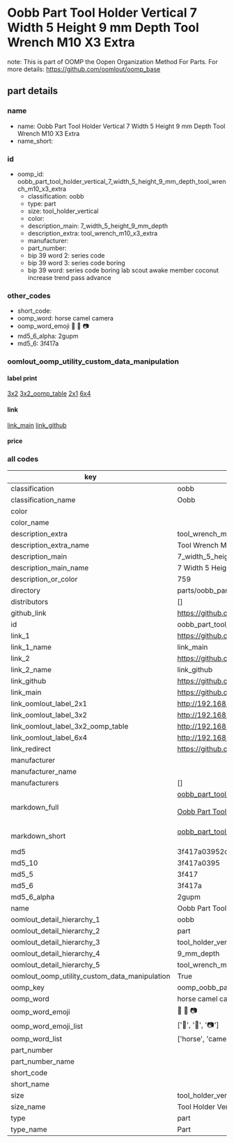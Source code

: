 # Oobb Part Tool Holder Vertical 7 Width 5 Height 9 mm Depth Tool Wrench M10 X3 Extra  

note: This is part of OOMP the Oopen Organization Method For Parts. For more details: https://github.com/oomlout/oomp_base

##  part details
  







### name
* name: Oobb Part Tool Holder Vertical 7 Width 5 Height 9 mm Depth Tool Wrench M10 X3 Extra
* name_short: 
### id
* oomp_id: oobb_part_tool_holder_vertical_7_width_5_height_9_mm_depth_tool_wrench_m10_x3_extra
  * classification: oobb
  * type: part
  * size: tool_holder_vertical
  * color: 
  * description_main: 7_width_5_height_9_mm_depth
  * description_extra: tool_wrench_m10_x3_extra
  * manufacturer: 
  * part_number: 
  * bip 39 word 2: series code
  * bip 39 word 3: series code boring
  * bip 39 word: series code boring lab scout awake member coconut increase trend pass advance

### other_codes
* short_code: 
* oomp_word: horse camel camera
* oomp_word_emoji :horse: :camel: :camera:
* md5_6_alpha: 2gupm
* md5_6: 3f417a






### oomlout_oomp_utility_custom_data_manipulation
#### label print
[3x2](http://192.168.1.245:1112/?label=oomp%202gupm)
[3x2_oomp_table](http://192.168.1.108:1112/?label=oomp%202gupm)
[2x1](http://192.168.1.242:1112/?label=oomp%202gupm)
[6x4](http://192.168.1.55:1112/?label=oomp%202gupm)    

#### link

[link_main](https://github.com/oomlout/oomlout_oomp_version_1_messy/tree/main/parts/oobb_part_tool_holder_vertical_7_width_5_height_9_mm_depth_tool_wrench_m10_x3_extra) [link_github](https://github.com/oomlout/oomlout_oomp_version_1_messy/tree/main/parts/oobb_part_tool_holder_vertical_7_width_5_height_9_mm_depth_tool_wrench_m10_x3_extra)                             

#### price







### all codes 
| key | value |  
| --- | --- |  
| classification | oobb |  
| classification_name | Oobb |  
| color |  |  
| color_name |  |  
| description_extra | tool_wrench_m10_x3_extra |  
| description_extra_name | Tool Wrench M10 X3 Extra |  
| description_main | 7_width_5_height_9_mm_depth |  
| description_main_name | 7 Width 5 Height 9 mm Depth |  
| description_or_color | 759 |  
| directory | parts/oobb_part_tool_holder_vertical_7_width_5_height_9_mm_depth_tool_wrench_m10_x3_extra |  
| distributors | [] |  
| github_link | https://github.com/oomlout/oomlout_oomp_part_src/tree/main/parts/oobb_part_tool_holder_vertical_7_width_5_height_9_mm_depth_tool_wrench_m10_x3_extra |  
| id | oobb_part_tool_holder_vertical_7_width_5_height_9_mm_depth_tool_wrench_m10_x3_extra |  
| link_1 | https://github.com/oomlout/oomlout_oomp_version_1_messy/tree/main/parts/oobb_part_tool_holder_vertical_7_width_5_height_9_mm_depth_tool_wrench_m10_x3_extra |  
| link_1_name | link_main |  
| link_2 | https://github.com/oomlout/oomlout_oomp_version_1_messy/tree/main/parts/oobb_part_tool_holder_vertical_7_width_5_height_9_mm_depth_tool_wrench_m10_x3_extra |  
| link_2_name | link_github |  
| link_github | https://github.com/oomlout/oomlout_oomp_version_1_messy/tree/main/parts/oobb_part_tool_holder_vertical_7_width_5_height_9_mm_depth_tool_wrench_m10_x3_extra |  
| link_main | https://github.com/oomlout/oomlout_oomp_version_1_messy/tree/main/parts/oobb_part_tool_holder_vertical_7_width_5_height_9_mm_depth_tool_wrench_m10_x3_extra |  
| link_oomlout_label_2x1 | http://192.168.1.242:1112/?label=oomp%202gupm |  
| link_oomlout_label_3x2 | http://192.168.1.245:1112/?label=oomp%202gupm |  
| link_oomlout_label_3x2_oomp_table | http://192.168.1.108:1112/?label=oomp%202gupm |  
| link_oomlout_label_6x4 | http://192.168.1.55:1112/?label=oomp%202gupm |  
| link_redirect | https://github.com/oomlout/oomlout_oomp_version_1_messy/tree/main/parts/oobb_part_tool_holder_vertical_7_width_5_height_9_mm_depth_tool_wrench_m10_x3_extra |  
| manufacturer |  |  
| manufacturer_name |  |  
| manufacturers | [] |  
| markdown_full | [oobb_part_tool_holder_vertical_7_width_5_height_9_mm_depth_tool_wrench_m10_x3_extra](none)<br>[](none)<br>[Oobb Part Tool Holder Vertical 7 Width 5 Height 9 Mm Depth Tool Wrench M10 X3 Extra](none)<br><br> |  
| markdown_short | [oobb_part_tool_holder_vertical_7_width_5_height_9_mm_depth_tool_wrench_m10_x3_extra](none)<br><br> |  
| md5 | 3f417a03952cf15840e0a7c033cb4620 |  
| md5_10 | 3f417a0395 |  
| md5_5 | 3f417 |  
| md5_6 | 3f417a |  
| md5_6_alpha | 2gupm |  
| name | Oobb Part Tool Holder Vertical 7 Width 5 Height 9 mm Depth Tool Wrench M10 X3 Extra |  
| oomlout_detail_hierarchy_1 | oobb |  
| oomlout_detail_hierarchy_2 | part |  
| oomlout_detail_hierarchy_3 | tool_holder_vertical |  
| oomlout_detail_hierarchy_4 | 9_mm_depth |  
| oomlout_detail_hierarchy_5 | tool_wrench_m10_x3_extra |  
| oomlout_oomp_utility_custom_data_manipulation | True |  
| oomp_key | oomp_oobb_part_tool_holder_vertical_7_width_5_height_9_mm_depth_tool_wrench_m10_x3_extra |  
| oomp_word | horse camel camera |  
| oomp_word_emoji | :horse: :camel: :camera: |  
| oomp_word_emoji_list | [':horse:', ':camel:', ':camera:'] |  
| oomp_word_list | ['horse', 'camel', 'camera'] |  
| part_number |  |  
| part_number_name |  |  
| short_code |  |  
| short_name |  |  
| size | tool_holder_vertical |  
| size_name | Tool Holder Vertical |  
| type | part |  
| type_name | Part |  
